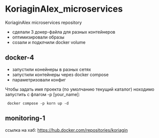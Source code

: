# KoriaginAlex_microservices
KoriaginAlex microservices repository

 - сделали 3 докер-файла для разных контейнеров
 - оптимизировали образы
 - созали и подклчили docker volume


## docker-4

 - запустили конейнеры в разных сетях
 - запустили контейнеры через docker compose
 - параметризовали конфиг

 Чтобы задать имя проекта (по умолчанию текущий каталог) ноходимо запустить с флагом -p [your_name]:
```
 docker compose -p korn up -d
```

## monitoring-1
 ссылка на хаб: https://hub.docker.com/repositories/koriagin
